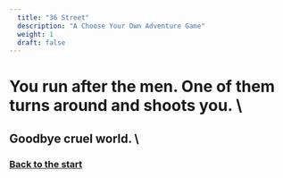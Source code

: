 ```yaml
---
  title: "36 Street"
  description: "A Choose Your Own Adventure Game"
  weight: 1
  draft: false
---
```

# You run after the men. One of them turns around and shoots you. \

## Goodbye cruel world. \

### [Back to the start](/1)